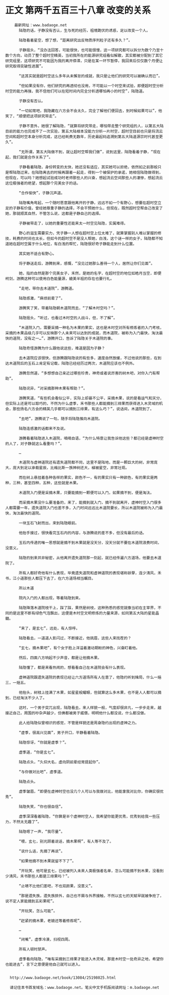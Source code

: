 # 正文 第两千五百三十八章 改变的关系
        最新网址：www.badaoge.net
          陆隐的话，子静没有否认，生与死的经历，祖境跪伏的诱惑，足以改变一个人。
      
          陆隐看着星空，想了想，“距离研究出反物质序列粒子还有多久？”。
      
          子静摇头，“没办法回答，可能很快，也可能很慢，这一项研究都可以拆分为数个乃至十数个方向，动员了整个超时空精英，当初我所在的能源研究组看似解散，其实都被分配到了其它研究组里，这项研究不可能因为我的离开停滞，只是在某一环节暂停，我回来后仅仅数个月便让研究取得突破性进展”。
      
          “这其实就是超时空这么多年从未懈怠的成就，我只是让他们的研究可以被确认而已”。
      
          “但如果没有你，他们研究的再透彻也没用，不可能以一个时空来试验，即便超时空分析时空的能力再强，我不信他们可以在短时间内完全分析透哪怕再小的时空”，陆隐道。
      
          子静没有否认。
      
          “一切如常吧，我隐藏在六方会不会太久，完全了解他们便回去，到时候如果可以”，他笑了，“顺便把这项研究带走”。
      
          子静不意外，她很了解陆隐，“就算将研究带走，哪怕带走整个研究组的人，以第五大陆目前的能力也完成不了一次实验，第五大陆根本没能力分析一片时空，超时空目前也只是将流云空间和超时空本身分析完成，这已经耗费无数年，历史最起码追溯到第五大陆道源宗时代甚至更久”。
      
          “无所谓，第五大陆做不到，就让超时空帮我们做”，说到这里，陆隐看着子静，“现在起，我们就是合作关系了”。
      
          子静看着陆隐，身份转变的太快，她还没有适应，其实她可以拒绝，依然如之前那般只是帮陆隐过来，在陆隐离去的时候再跟着一起走，得到一个被保护的承诺，她相信陆隐做得到，但现在，可以吗？她想起试验成功时老师那些人的兴奋，想起流云空间那些人的凄惨，想起流云这位极强者的绝望，想起那个完美女子的话。
      
          “合作愉快”，子静沉声道。
      
          陆隐嘴角弯起，一个随时愿意跟他离开的子静，远远不如一个有野心，想要在超时空立足的子静有价值，曾经她尊重子静的选择，不会干预她什么，但现在，既然超时空帮自己改变了她，那就顺其自然，不管怎么说，这都是子静自己的选择。
      
          子静被带走了，以她的重要性还能来太一时空见陆隐，实属难得。
      
          野心的滋生需要实力，凭子静一人想在超时空上位太难了，就算掌握别人难以掌握的修技，耗费的时间也太长，但如今的超时空不是没人帮她，白浅，这个谜一样的女子，陆隐都不知道她在超时空属于什么地位，有白浅的帮忙，陆隐很好奇子静能走到什么位置。
      
          其实她不适合有野心。
      
          将子静送走后，游腾到来，感慨，“没见过她那么善待一个人，居然让你们见面”。
      
          她，指的自然是那个完美女子，禾然，是她的名字，在超时空的地位如皓月当空，即便柯剑，游腾这种可以使用白色能量源，媲美半祖的存在也要行礼。
      
          “走吧，带你去木道院”，游腾道。
      
          陆隐感激，“麻烦前辈了”。
      
          游腾笑了笑，带着陆隐朝木道院而去，“了解木时空吗？”。
      
          陆隐摇头，“听过，也看过木时空的人战斗，但，不了解”。
      
          “木道院入门，需要采摘一种名为木果的果实，这也是木时空对所有修炼者的入门考核，采摘的木果品级几乎可以反映那个人未来可以达到的成就，而木道院，被称为入门最快，淘汰最快的道院，没有之一…”，游腾开口，告诉了陆隐关于木道院的事。
      
          陆隐奇怪游腾为什么跟他说这些，难道是因为子静？
      
          去木道院应该很快，但游腾跟陆隐说的有些多，速度自然放缓，不过他说的那些，在到达木道院后的玉石上肯定有记载，陆隐已经经历过两次，木道院应该也不例外。
      
          游腾忽然道，“多想想自己亲近过哪些珍贵，神奇或者说厉害的树木吧，对你入门有帮助”。
      
          陆隐诧异，“对采摘那种木果有帮助？”。
      
          游腾笑道，“有些机会看似公平，实际上却最不公平，采摘木果，说的是看运气和天分，但实际上还是可以取巧的，不然为什么虚季，禾书那些人都能摘到三绯果而获得进入木灵域的机会，那些扬名六方会的精英几乎都可以摘到三绯果，有这么巧？”，说话间，木道院到了。
      
          “去吧”，游腾说了一句，随手将陆隐推向木道院。
      
          陆隐连感激的话都来不及说。
      
          游腾看着陆隐进入木道院，喃喃自语，“为什么特意让我告诉他这些？都已经是虚神时空的人了，对子静就这么看重吗？”。
      
          …
      
          木道院与虚神道院还有遗失道院都不同，这里不是陆地，而是一颗巨大的树，非常庞大，庞大到足以承载星辰，比梅比斯一族神树还大，植被星空，非常壮观。
      
          而在树上悬挂着各种各样的果实，颜色不一，有的果实只有一种颜色，有的果实是两种，三种，甚至四种，五种，这些就是木果。
      
          木道院入门便是采摘木果，只要能摘到一颗便可以入门，如果摘不到，便是淘汰。
      
          而采摘木果没什么要准备的，来了，能摘到就入门，摘不到就离开，虚神时空入门很多人都需要一年，遗失道院入门也差不多，入门时间远远比木道院要长，所以木道院被称为入门最快，淘汰最快的道院。
      
          一块玉石飞射而出，来到陆隐眼前。
      
          他抬手接过，很快看完玉石内的内容，与游腾说的差不多，但没有最后的话。
      
          玉石内传递的唯一思想就是摘不到木果就是没天分，没天分就不要在木道院浪费时间，没意义。
      
          陆隐的到来并非秘密，从他离开遗失道院那一刻起，就已经传遍六方道场，他要去木道院了。
      
          所有人都好奇他有什么表现，毕竟遗失道院和虚神道院的表现堪称妖孽，连少清风，禾书，江小道那些人都压下去了，在六方道场相当瞩目。
      
          所以木道
      
          院内入门的人都出现，等着陆隐到来。
      
          陆隐降落木道院枝干上，踩了踩，果然是树枝，这种熟悉的感觉就像当初在主宰界，不同的是这里不断有绿色气泡飘出，这便是木时空文明修炼的力量来源，如同第五大陆的星能晶髓。
      
          “来了，是玄七”，远处，有人惊呼。
      
          陆隐看去，一道道人影闪过，不断接近，他挑眉，这些人来找茬的？
      
          “玄七，摘木果吧”，有个女子脸上洋溢着激动期盼的神色，兴奋盯着他。
      
          然后，四面八方响起不少声音，都是让他摘木果。
      
          陆隐懂了，都是来看热闹的，想看看自己在木道院会有什么表现。
      
          虚神道院跟遗失道院的表现已经让六方道场所有人在意了，他隐约听到赌局，什么一赔三，一赔五。
      
          他抬头，树枝上挂满了木果，如星星般耀眼，但就算这么多木果，也不是人人都可以摘到，已经淘汰不少人了。
      
          这时，一个男子突兀出现，陆隐看去，来人样貌一般，气度却很非凡，一步步走来，越接近自己，周围的吵杂声越少，仿佛都被男子威慑，明明他什么都没说，什么都没做。
      
          此人给陆隐似曾相识的感觉，不管是样貌还是周身隐约出现的虚神之力。
      
          “虚季，很高兴见面”，男子开口，平静看着陆隐。
      
          陆隐惊讶，“你就是虚季？”。
      
          虚季道，“你是玄七”。
      
          陆隐点头，“久仰大名，虚向阴前辈经常提起你”。
      
          “与你做对比吧”，虚季道。
      
          陆隐点头。
      
          虚季皱眉，“即便在虚神时空也没几个人可以与我做对比，他能拿我对比你，你确实很优秀”。
      
          陆隐失笑，“你也很自信”。
      
          虚季深深看着陆隐，“你算是半个虚神时空人，我希望你能更优秀，优秀到给我一些压力，不然太无趣了”。
      
          陆隐嗯了一声，“我尽量”。
      
          “喂，玄七，别光顾着说话，摘木果啊”，有人等不及了。
      
          “说什么话，先摘了再说”。
      
          “如果他摘不到木果就留不下了”。
      
          “开玩笑，他可是玄七，已经被列入未来人类极强者名单，怎么可能摘不到木果，没看到少清风，禾书那些人都是三绯果吗？”。
      
          “止啸不比他们差吧，不也双颜果，没意义”。
      
          “那是遗失族，遗失族排外，自己也不屑与外界接触，不然以玄七的天赋早就被争抢了，说不定人家能摘到五彩果呢”。
      
          “开玩笑，怎么可能”。
      
          “赶紧的摘木果，老娘还等着修炼呢”。
      
          …
      
          “闭嘴”，虚季冷漠，扫视四周。
      
          所有人顿时禁声。
      
          虚季看向陆隐，“唯有采摘到三绯果才能进入木灵域，那是木时空一处奇异之地，希望你也能进去”，言下之意便是他自己就可以进入。
      
      
      http://www.badaoge.net/book/13084/25198025.html
      
      请记住本书首发域名：www.badaoge.net。笔尖中文手机版阅读网址：m.badaoge.net